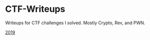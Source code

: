 # CTF-Writeups
Writeups for CTF challenges I solved. Mostly Crypto, Rev, and PWN.

[2019](2019/README.md)
